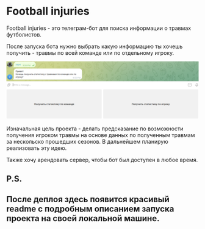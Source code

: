 # Football injuries

Football injuries - это телеграм-бот для поиска информации о травмах футболистов.

После запуска бота нужно выбрать какую информацию ты хочешь получить - травмы по всей команде или по отдельному игроку.

![Здесь должен быть пример проекта](https://github.com/sports-injuries/.github/blob/c6eb5c9dbb1d56342dbc1184bbe26115bc9acc5e/example_project.png)

Изначальная цель проекта - делать предсказание по возможности получения игроком травмы на основе данных по полученным травмам за нескольско прошедших сезонов. В дальнейшем планирую реализовать эту идею.

Также хочу арендовать сервер, чтобы бот был доступен в любое время.


## P.S.
## После деплоя здесь появится красивый readme с подробным описанием запуска проекта на своей локальной машине.
